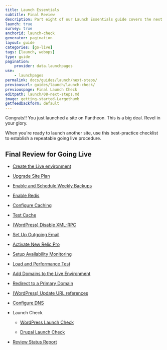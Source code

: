```yaml
---
title: Launch Essentials
subtitle: Final Review
description: Part eight of our Launch Essentials guide covers the next steps to take after your site goes live.
launch: true
survey: true
anchorid: launch-check
generator: pagination
layout: guide
categories: [go-live]
tags: [launch, webops]
type: guide
pagination:
    provider: data.launchpages
use:
    - launchpages
permalink: docs/guides/launch/next-steps/
previousurl: guides/launch/launch-check/
previouspage: Final Launch Check
editpath: launch/08-next-steps.md
image: getting-started-Largethumb
getfeedbackform: default
---
```

Congrats!! You just launched a site on Pantheon. This is a big deal. Revel in your glory.

When you're ready to launch another site, use this best-practice checklist to establish a repeatable going live procedure.

## Final Review for Going Live

- [Create the Live environment](/guides/quickstart/create-test-live/)

- [Upgrade Site Plan](/guides/launch/plans/)

- [Enable and Schedule Weekly Backups](/guides/launch/launch-check/)

- [Enable Redis](/object-cache#enable-object-cache)

- [Configure Caching](/guides/global-cdn/global-cdn-caching/)

- [Test Cache](/guides/global-cdn/test-global-cdn-caching/)

- [(WordPress) Disable XML-RPC](/wordpress-best-practices/#avoid-xml-rpc-attacks)

- [Set Up Outgoing Email](/email/)

- [Activate New Relic Pro](/new-relic/#activate-new-relic-performance-monitoring)

- [Setup Availability Monitoring](/new-relic/#configure-ping-monitors-for-availability)

- [Load and Performance Test](/load-and-performance-testing/)

- [Add Domains to the Live Environment](/guides/launch/domains/)

- [Redirect to a Primary Domain](/guides/launch/redirects/)

- [(WordPress) Update URL references](/wordpress-broken-links#fix-wordpress-content-references-to-the-wrong-domain-after-cloning)

- [Configure DNS](/guides/launch/domains/)

- Launch Check

  - [WordPress Launch Check](/guides/wordpress-pantheon/wordpress-launch-check)

  - [Drupal Launch Check](/drupal-launch-check/)

- [Review Status Report](/guides/launch/launch-check/)
